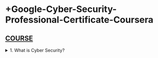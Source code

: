 
# +Google-Cyber-Security-Professional-Certificate-Coursera

## [COURSE](https://www.coursera.org/learn/foundations-of-cybersecurity/lecture/DhI78/welcome-to-the-google-cybersecurity-certificate)

<details>
<summary>1. What is Cyber Security? </summary>

# What is Cyber Security?

Cybersecurity (or security) is:

- The practice of ensuring confidentiality, integrity, and availability of information by protecting networks, devices, people, and data from unauthorized access or criminal exploitation.


```x

```

```x

```

```x

```

```x

```

```x

```

```x

```

```x

```


# #END</details>

